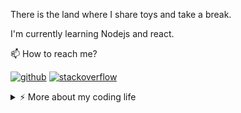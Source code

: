 <html>

There is the land where I share toys and take a break.

I'm currently learning Nodejs and react.

📫  How to reach me?


[![github](https://img.shields.io/static/v1?style=flat-square&logo=github&label=&message=@adis-aljic&color=5b5b5b&labelColor=5b5b5b)](https://github.com/adis-aljic)
[![stackoverflow](https://img.shields.io/static/v1?style=flat-square&logo=stackoverflow&label=&message=@adis-aljic&color=5b5b5b&labelColor=5b5b5b)](https://stackoverflow.com/users/19965089/adis-aljic)

<details>
<summary>⚡️ More about my coding life</summary>
<br />

![Top Langs](https://github-readme-stats.vercel.app/api/top-langs/?username=adis-aljic&layout=compact&hide=css,html)

![Adis's github stats](https://github-readme-stats.vercel.app/api?username=adis-aljic&count_private=true&show_icons=true&theme=onedark)

</details>

 </html>
